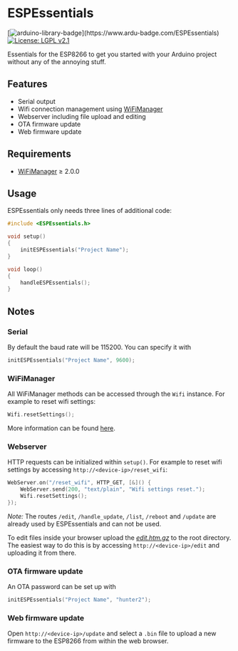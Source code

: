# ESPEssentials

[![arduino-library-badge](https://www.ardu-badge.com/badge/ESPEssentials.svg?)](https://www.ardu-badge.com/ESPEssentials)
[![License: LGPL v2.1](https://img.shields.io/badge/License-LGPL%20v2.1-blue.svg)](https://www.gnu.org/licenses/lgpl-3.0)

Essentials for the ESP8266 to get you started with your Arduino project without any of the annoying stuff.

## Features
- Serial output
- Wifi connection management using [WiFiManager](https://github.com/tzapu/WiFiManager)
- Webserver including file upload and editing
- OTA firmware update
- Web firmware update

## Requirements
- [WiFiManager](https://github.com/tzapu/WiFiManager) &ge; 2.0.0

## Usage

ESPEssentials only needs three lines of additional code:

```cpp
#include <ESPEssentials.h>

void setup()
{
    initESPEssentials("Project Name");
}

void loop()
{
    handleESPEssentials();
}
```

## Notes

### Serial

By default the baud rate will be 115200. You can specify it with
```cpp
initESPEssentials("Project Name", 9600);
```

### WiFiManager

All WiFiManager methods can be accessed through the `Wifi` instance. For example to reset wifi settings:

```cpp
Wifi.resetSettings();
```

More information can be found [here](https://github.com/tzapu/WiFiManager).

### Webserver

HTTP requests can be initialized within `setup()`. For example to reset wifi settings by accessing `http://<device-ip>/reset_wifi`:

```cpp
WebServer.on("/reset_wifi", HTTP_GET, [&]() {
    WebServer.send(200, "text/plain", "Wifi settings reset.");
    Wifi.resetSettings();
});
```

*Note:* The routes `/edit`, `/handle_update`, `/list`, `/reboot` and `/update` are already used by ESPEssentials and can not be used.

To edit files inside your browser upload the [_edit.htm.gz_](https://github.com/stnkl/ESPEssentials/blob/master/data/edit.htm.gz) to the root directory. The easiest way to do this is by accessing `http://<device-ip>/edit` and uploading it from there.

### OTA firmware update

An OTA password can be set up with

```cpp
initESPEssentials("Project Name", "hunter2");
```

### Web firmware update

Open `http://<device-ip>/update` and select a `.bin` file to upload a new firmware to the ESP8266 from within the web browser.
